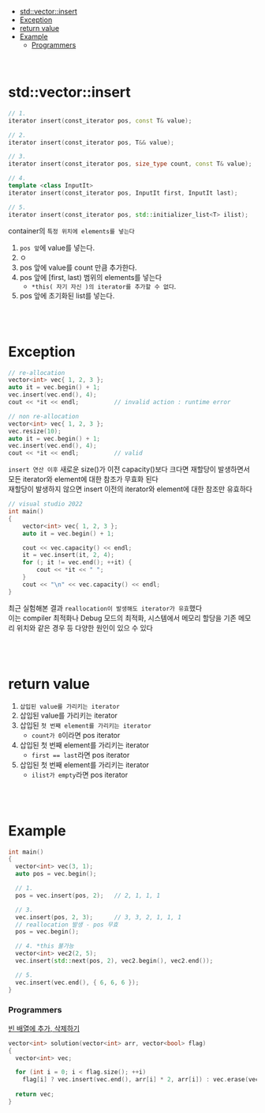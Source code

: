 - [std::vector::insert](#stdvectorinsert)
- [Exception](#exception)
- [return value](#return-value)
- [Example](#example)
    - [Programmers](#programmers)

<br>

# std::vector::insert
```cpp
// 1.
iterator insert(const_iterator pos, const T& value);

// 2.
iterator insert(const_iterator pos, T&& value);

// 3.
iterator insert(const_iterator pos, size_type count, const T& value);

// 4.
template <class InputIt>
iterator insert(const_iterator pos, InputIt first, InputIt last);

// 5.
iterator insert(const_iterator pos, std::initializer_list<T> ilist);
```
container의 `특정 위치에 elements를 넣는다`<br>

1. `pos 앞`에 value를 넣는다.
2. ㅇ
3. pos 앞에 value를 count 만큼 추가한다.
4. pos 앞에 [first, last) 범위의 elements를 넣는다
   - `*this( 자기 자신 )의 iterator를 추가할 수 없다`.
5. pos 앞에 초기화된 list를 넣는다.

<br>
<br>

# Exception
```cpp
// re-allocation
vector<int> vec{ 1, 2, 3 };
auto it = vec.begin() + 1;
vec.insert(vec.end(), 4);
cout << *it << endl;          // invalid action : runtime error

// non re-allocation
vector<int> vec{ 1, 2, 3 };
vec.resize(10);
auto it = vec.begin() + 1;
vec.insert(vec.end(), 4);
cout << *it << endl;          // valid
```
`insert 연산 이후` 새로운 size()가 이전 capacity()보다 크다면 재할당이 발생하면서 모든 iterator와 element에 대한 참조가 무효화 된다<br>
재할당이 발생하지 않으면 insert 이전의 iterator와 element에 대한 참조만 유효하다<br>

```cpp
// visual studio 2022
int main()
{
    vector<int> vec{ 1, 2, 3 };
    auto it = vec.begin() + 1;

    cout << vec.capacity() << endl;
    it = vec.insert(it, 2, 4);
    for (; it != vec.end(); ++it) {
        cout << *it << " ";
    }
    cout << "\n" << vec.capacity() << endl;
}
```
최근 실험해본 결과 `reallocation이 발생해도 iterator가 유효`했다<br>
이는 compiler 최적화나 Debug 모드의 최적화, 시스템에서 메모리 할당을 기존 메모리 위치와 같은 경우 등 다양한 원인이 있으 수 있다<br>


<br>
<br>

# return value
1. `삽입된 value를 가리키는 iterator`
2. 삽입된 value를 가리키는 iterator
3. 삽입된 `첫 번째 element를 가리키는 iterator`
   - `count가 0`이라면 pos iterator
4. 삽입된 첫 번째 element를 가리키는 iterator
   - `first == last`라면 pos iterator
5. 삽입된 첫 번째 element를 가리키는 iterator
   - `ilist가 empty`라면 pos iterator

<br>
<br>

# Example
```cpp
int main()
{
  vector<int> vec(3, 1);
  auto pos = vec.begin();

  // 1.
  pos = vec.insert(pos, 2);   // 2, 1, 1, 1

  // 3.
  vec.insert(pos, 2, 3);      // 3, 3, 2, 1, 1, 1
  // reallocation 발생 - pos 무효
  pos = vec.begin();

  // 4. *this 불가능
  vector<int> vec2(2, 5);
  vec.insert(std::next(pos, 2), vec2.begin(), vec2.end());

  // 5.
  vec.insert(vec.end(), { 6, 6, 6 });
}
```

### Programmers
[ 빈 배열에 추가, 삭제하기 ](https://school.programmers.co.kr/learn/courses/30/lessons/181860)<br>
```cpp
vector<int> solution(vector<int> arr, vector<bool> flag)
{
  vector<int> vec;

  for (int i = 0; i < flag.size(); ++i)
    flag[i] ? vec.insert(vec.end(), arr[i] * 2, arr[i]) : vec.erase(vec.end() - arr[i], vec.end());
  
  return vec;
}
```
